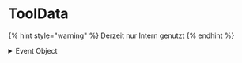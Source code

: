 # ToolData

{% hint style="warning" %}
Derzeit nur Intern genutzt
{% endhint %}



<details>

<summary>Event Object</summary>

```json
{
    "ID": "OB2OF_DB_SET_RESPONSE",
    "CODE": 200,
    "MESSAGE": "The API received some new Tool Data",
    "DATA": {
        "overlayId": "XXXX",
        "toolId": "XXXXX",
        "payload": {}
    }
}
```

</details>
